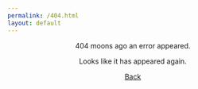```yaml
---
permalink: /404.html
layout: default
---
```

<html>
<style>
.center {
  text-align: center;
  }
.right {
  text-align: right;
  }
</style>
<body>
<p class="center">404 moons ago an error appeared.</p>
<p class="center">Looks like it has appeared again.</p>
<p class="center"><a href="{{ ./ }}">Back</a></p>
</body>
</html>
